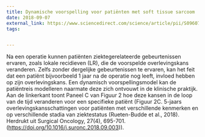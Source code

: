 ```yaml
---
title: Dynamische voorspelling voor patiënten met soft tissue sarcoom
date: 2018-09-07
external_link: https://www.sciencedirect.com/science/article/pii/S0960740418302263?via%3Dihub
tags: 


---
```


Na een operatie kunnen patiënten ziektegerelateerde gebeurtenissen ervaren, zoals lokale recidieven (LR), die de voorspelde overlevingskans veranderen. Zelfs zonder dergelijke gebeurtenissen te ervaren, kan het feit dat een patiënt bijvoorbeeld 1 jaar na de operatie nog leeft, invloed hebben op zijn overlevingskans. Een dynamisch voorspellingsmodel kan de patiëntreis modelleren naarmate deze zich ontvouwt in de klinische praktijk. Aan de linkerkant toont Paneel C van Figuur 2 hoe deze kansen in de loop van de tijd veranderen voor een specifieke patiënt (Figuur 2C. 5-jaars overlevingskansschattingen voor patiënten met verschillende kenmerken en op verschillende stadia van ziektestatus (Rueten-Budde et al., 2018). Herdrukt uit Surgical Oncology, 27(4), 695-701. (https://doi.org/10.1016/j.suronc.2018.09.003)).



<!--more-->
